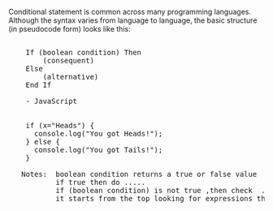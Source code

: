 <p> Conditional statement is common across many programming languages. Although the syntax varies from language to language, the basic structure (in pseudocode form) looks like this:</p>

<pre>

    If (boolean condition) Then
        (consequent)
    Else
        (alternative)
    End If
    
    - JavaScript
    
    
    if (x="Heads") {
      console.log("You got Heads!");
    } else {
      console.log("You got Tails!");
    }
    
   Notes:  boolean condition returns a true or false value
           if true then do .....
           if (boolean condition) is not true ,then check  ...
           it starts from the top looking for expressions that evaluate to true.
  </pre>
  

